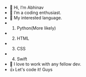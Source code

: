- 👋 Hi, I’m Abhinav
- 👀 I’m a coding enthusiast. 
- 🌱 My interested language.
-   1. Python(More likely)
-   2. HTML
-   3. CSS
-   4. Swift
- 💞️ I love to work with any fellow dev. 
- 👍 Let's code it! Guys

<!---
Abhinav97hub/Abhinav97hub is a ✨ special ✨ repository because its `README.md` (this file) appears on your GitHub profile.
You can click the Preview link to take a look at your changes.
--->
